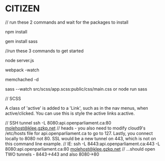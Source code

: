 # CITIZEN

// run these 2 commands and wait for the packages to install

npm install

gem install sass


//run these 3 commands to get started

node server.js

webpack -watch

memchached -d

sass --watch src/scss/app.scss:public/css/main.css
or
node run sass


// SCSS

A class of 'active' is added to a 'Link', such as in the nav menus, when active/clicked. You can use this is style the active links a:active.

// SSH tunnel
ssh -L 8080:api.openparliament.ca:80 molehost@klee.gzkp.net
// heads - you also need to modify cloud9's /etc/hosts file for api.openparliament.ca to go to 127.  Lastly, you connect locally to 8080 not 80.  SSL would be a new tunnel on 443, which is not on this command line example.
// IE: ssh -L 8443:api.openparliament.ca:443 -L 8080:api.openparliament.ca:80 molehost@klee.gzkp.net
// ...should open TWO tunnels - 8443->443 and also 8080->80 
